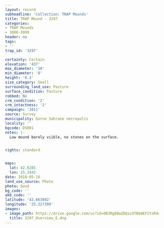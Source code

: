 ```yaml
---
layout: record
subheadline: 'Collection: TRAP Mounds'
title: TRAP Mound - 3297
categories:
- TRAP Mounds
- 3000-3999
header: no
tags:
- ''
trap_id: '3297'

certainty: Certain
elevation: '437'
max_diameter: '10'
min_diameter: '8'
height: '0.3'
size_category: Small
surrounding_land_use: Pasture
surface_condition: Pasture
robbed: No
crm_condition: '2'
crm_intactness: '2'
campaign: '2011'
source: Survey
municipality: Gorno Sahrane necropolis
locality: ''
bgcode: DS001
notes: |-
  Low mound barely viible, no stones on the surface.


rights: standard


maps:
  lat: 42.6285
  lon: 25.2442
date: 2018-05-16
land_use_source: Photo
photo: Good
bg_code: ''
akb_code: ''
latitude: '42.663802'
longitude: '25.227399'
images:
- image_path: https://drive.google.com/uc?id=0B3Rg88wZDQscOTB6WEFIYzR4dFk
  title: 3297_Overview_E.dng
---
```


